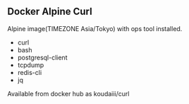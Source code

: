 Docker Alpine Curl
--

Alpine image(TIMEZONE Asia/Tokyo) with ops tool installed.

- curl
- bash
- postgresql-client
- tcpdump
- redis-cli
- jq

Available from docker hub as koudaiii/curl
